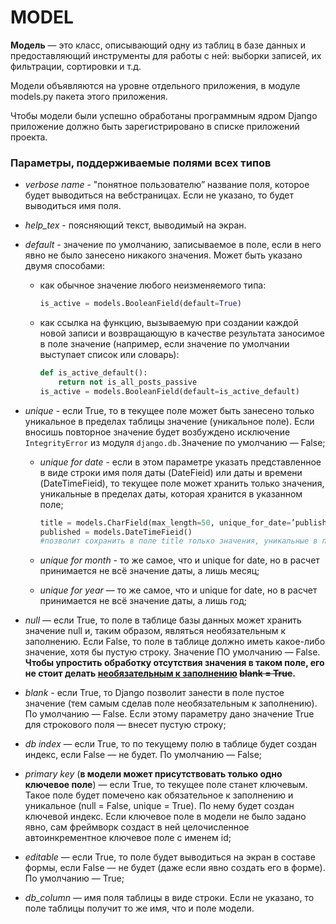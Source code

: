 # MODEL

**Модель** — это класс, описывающий одну из таблиц в базе данных и предоставляю­щий инструменты для работы с ней: выборки записей, их фильтрации, сортиров­ки и т.д.

Модели объявляются на уровне отдельного приложения, в модуле models.py пакета этого приложения.

Чтобы модели были успешно обработаны программным ядром Django приложение должно быть зарегистрировано в списке приложений проекта.

### Параметры, поддерживаемые полями всех типов

- *verbose name* - "понятное пользователю” название поля, которое будет выводиться на веб­страницах. Если не указано, то будет выводиться имя поля.

* *help_tex* - поясняющий текст, выводимый на экран.

* *default* - значение по умолчанию, записываемое в поле, если в него явно не было занесено никакого значения. Может быть указано двумя способами:

  - как обычное значение любого неизменяемого типа:

    ```python
    is_active = models.BooleanField(default=True)
    ```

    

  - как ссылка на функцию, вызываемую при создании каждой новой записи и возвращающую в качестве результата заносимое в поле значение (например, если значение по умолчании выступает список или словарь):

    ```python
    def is_active_default(): 
        return not is_all_posts_passive 
    is_active = models.BooleanField(default=is_active_default)
    ```

* *unique* - если True, то в текущее поле может быть занесено только уникальное в пределах таблицы значение (уникальное поле). Если вносишь повторное значение будет возбуждено исключение `IntegrityError` из модуля `django.db.`Значение по умол­чанию — False;

  - *unique for date* - если в этом параметре указать представленное в виде строки имя поля даты (DateFieid) или даты и времени (DateTimeFieid), то текущее поле может хранить только значения, уникальные в пределах даты, которая хранится в указанном поле;

    ```python
    title = models.CharField(max_length=50, unique_for_date=’published’) 
    published = models.DateTimeFieid()
    #позволит сохранить в поле title только значения, уникальные в пределах даты, хранящейся в поле published;
    ```

  - *unique for month* - то же самое, что и unique for date, но в расчет принимается не всё значение даты, а лишь месяц;

  - *unique fоr year* — то же самое, что и unique for date, но в расчет принимается не всё значение даты, а лишь год;

* *null* — если True, то поле в таблице базы данных может хранить значение null и, таким образом, являться необязательным к заполнению. Если False, то поле в таблице должно иметь какое-либо значение, хотя бы пустую строку. Значение ПО умолчанию — False. **Чтобы упростить обработку отсутствия значения в таком поле, его не стоит де­лать <u>необязательным к заполнению</u> ~~blank = True~~.**

* *blank* - если True, то Django позволит занести в поле пустое значение (тем са­мым сделав поле необязательным к заполнению). По умолчанию — False. Если этому параметру дано значение True для строко­вого поля — внесет пустую строку;
* *db index* — если True, то по текущему полю в таблице будет создан индекс, если False — не будет. По умолчанию — False;
* *primary key* (**в модели может присутствовать только одно ключевое поле**) — если True, то текущее поле станет ключевым. Такое поле будет помечено как обязательное к заполнению и уникальное (null = False, unique = True). По нему будет создан ключевой индекс. Если ключевое поле в модели не было задано явно, сам фреймворк создаст в ней целочисленное автоинкрементное ключевое поле с именем id;

* *editable* — если True, то поле будет выводиться на экран в составе формы, если False — не будет (даже если явно создать его в форме). По умолчанию — True;

* *db_column* — имя поля таблицы в виде строки. Если не указано, то поле таблицы получит то же имя, что и поле модели.